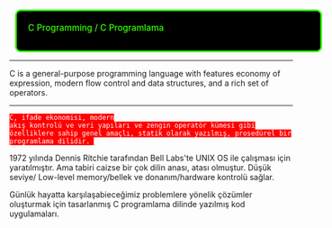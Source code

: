 <div style="padding:20px; 
            height: 30px;
            width: 500px;
            color:#36FF00;
            margin:10px;
            font-size:110%;
            display:fill;
            border-radius:10px;
            border-style: solid;
            border-color: #36FF00;
            background-color:#000000;
            overflow:hidden;
            font-weight:500">C Programming / C Programlama
            </div>


---

C is a general-purpose programming language with features economy of expression, modern flow control and data structures, and a rich set of operators.

---

<code style="background:red;color:white">C, ifade ekonomisi, modern akış kontrolü ve veri yapıları ve zengin operatör kümesi gibi özelliklere sahip genel amaçlı, statik olarak yazılmış, prosedürel bir programlama dilidir.
</code>

1972 yılında Dennis Ritchie tarafından Bell Labs'te UNIX OS ile çalışması için yaratılmıştır. Ama tabiri caizse bir çok dilin anası, atası olmuştur. Düşük seviye/ Low-level memory/bellek ve donanım/hardware kontrolü sağlar.


Günlük hayatta karşılaşabieceğimiz problemlere yönelik çözümler oluşturmak için tasarlanmış C programlama dilinde yazılmış kod uygulamaları.
